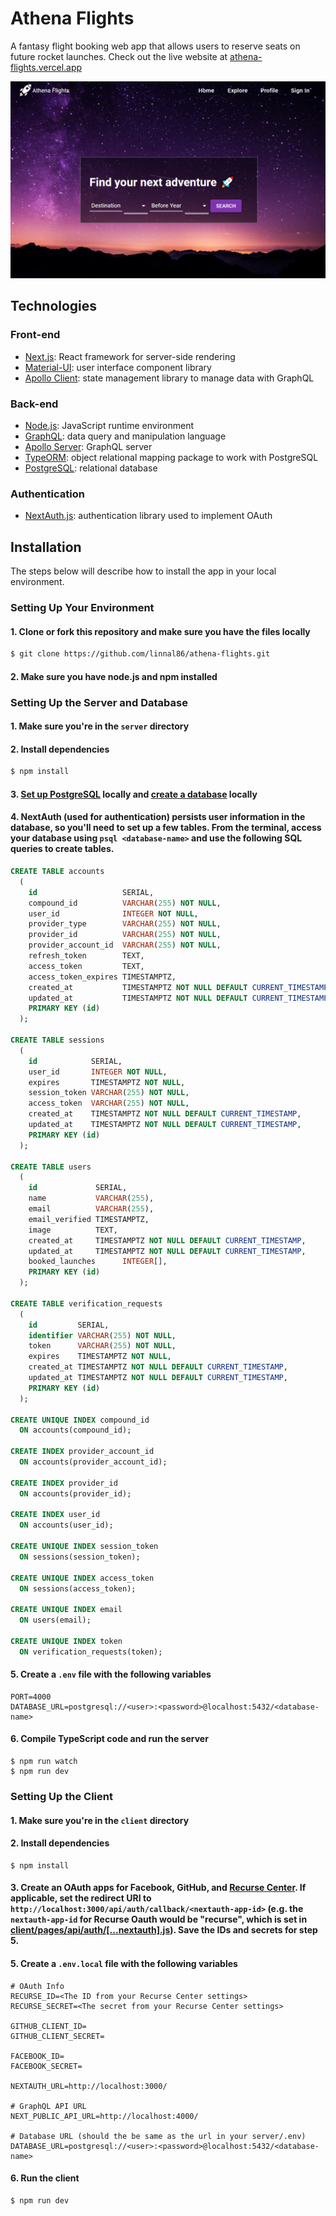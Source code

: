# Athena Flights
A fantasy flight booking web app that allows users to reserve seats on future rocket launches. Check out the live website at [athena-flights.vercel.app](https://athena-flights.vercel.app/)

![Athena Flights screen shot](/athena-flights-screen-shot.png)

## Technologies
### Front-end
* [Next.js](https://nextjs.org/): React framework for server-side rendering
* [Material-UI](https://material-ui.com/): user interface component library
* [Apollo Client](https://www.apollographql.com/docs/react/): state management library to manage data with GraphQL 

### Back-end
* [Node.js](https://nodejs.org/): JavaScript runtime environment
* [GraphQL](https://graphql.org/): data query and manipulation language
* [Apollo Server](https://www.apollographql.com/docs/apollo-server/): GraphQL server
* [TypeORM](https://typeorm.io/): object relational mapping package to work with PostgreSQL
* [PostgreSQL](https://www.postgresql.org/): relational database

### Authentication
* [NextAuth.js](https://next-auth.js.org/): authentication library used to implement OAuth

## Installation
The steps below will describe how to install the app in your local environment.

### Setting Up Your Environment
#### 1. Clone or fork this repository and make sure you have the files locally
```bash
$ git clone https://github.com/linnal86/athena-flights.git
```

#### 2. Make sure you have node.js and npm installed

### Setting Up the Server and Database
#### 1. Make sure you're in the `server` directory

#### 2. Install dependencies
```bash
$ npm install
```

#### 3. [Set up PostgreSQL](https://www.tutorialspoint.com/postgresql/postgresql_environment.htm) locally and [create a database](https://www.tutorialspoint.com/postgresql/postgresql_create_database.htm) locally

#### 4. NextAuth (used for authentication) persists user information in the database, so you'll need to set up a few tables. From the terminal, access your database using `psql <database-name>` and use the following SQL queries to create tables.
```sql
CREATE TABLE accounts
  (
    id                   SERIAL,
    compound_id          VARCHAR(255) NOT NULL,
    user_id              INTEGER NOT NULL,
    provider_type        VARCHAR(255) NOT NULL,
    provider_id          VARCHAR(255) NOT NULL,
    provider_account_id  VARCHAR(255) NOT NULL,
    refresh_token        TEXT,
    access_token         TEXT,
    access_token_expires TIMESTAMPTZ,
    created_at           TIMESTAMPTZ NOT NULL DEFAULT CURRENT_TIMESTAMP,
    updated_at           TIMESTAMPTZ NOT NULL DEFAULT CURRENT_TIMESTAMP,
    PRIMARY KEY (id)
  );

CREATE TABLE sessions
  (
    id            SERIAL,
    user_id       INTEGER NOT NULL,
    expires       TIMESTAMPTZ NOT NULL,
    session_token VARCHAR(255) NOT NULL,
    access_token  VARCHAR(255) NOT NULL,
    created_at    TIMESTAMPTZ NOT NULL DEFAULT CURRENT_TIMESTAMP,
    updated_at    TIMESTAMPTZ NOT NULL DEFAULT CURRENT_TIMESTAMP,
    PRIMARY KEY (id)
  );

CREATE TABLE users
  (
    id             SERIAL,
    name           VARCHAR(255),
    email          VARCHAR(255),
    email_verified TIMESTAMPTZ,
    image          TEXT,
    created_at     TIMESTAMPTZ NOT NULL DEFAULT CURRENT_TIMESTAMP,
    updated_at     TIMESTAMPTZ NOT NULL DEFAULT CURRENT_TIMESTAMP,
    booked_launches      INTEGER[],
    PRIMARY KEY (id)
  );

CREATE TABLE verification_requests
  (
    id         SERIAL,
    identifier VARCHAR(255) NOT NULL,
    token      VARCHAR(255) NOT NULL,
    expires    TIMESTAMPTZ NOT NULL,
    created_at TIMESTAMPTZ NOT NULL DEFAULT CURRENT_TIMESTAMP,
    updated_at TIMESTAMPTZ NOT NULL DEFAULT CURRENT_TIMESTAMP,
    PRIMARY KEY (id)
  );

CREATE UNIQUE INDEX compound_id
  ON accounts(compound_id);

CREATE INDEX provider_account_id
  ON accounts(provider_account_id);

CREATE INDEX provider_id
  ON accounts(provider_id);

CREATE INDEX user_id
  ON accounts(user_id);

CREATE UNIQUE INDEX session_token
  ON sessions(session_token);

CREATE UNIQUE INDEX access_token
  ON sessions(access_token);

CREATE UNIQUE INDEX email
  ON users(email);

CREATE UNIQUE INDEX token
  ON verification_requests(token);
```

#### 5. Create a `.env` file with the following variables
```
PORT=4000
DATABASE_URL=postgresql://<user>:<password>@localhost:5432/<database-name>
```

#### 6. Compile TypeScript code and run the server
```
$ npm run watch
$ npm run dev
```

### Setting Up the Client
#### 1. Make sure you're in the `client` directory

#### 2. Install dependencies
```
$ npm install
```

#### 3. Create an OAuth apps for Facebook, GitHub, and [Recurse Center](https://www.recurse.com/settings/apps). If applicable, set the redirect URI to `http://localhost:3000/api/auth/callback/<nextauth-app-id>` (e.g. the `nextauth-app-id` for Recurse Oauth would be "recurse", which is set in [client/pages/api/auth/\[...nextauth\].js](https://github.com/linnal86/athena-flights/blob/2a3a89125dfaed46b5abd8cc1f12d97c3b6e3d0c/client/pages/api/auth/%5B...nextauth%5D.js#L20)).  Save the IDs and secrets for step 5.

#### 5. Create a `.env.local` file with the following variables
```
# OAuth Info
RECURSE_ID=<The ID from your Recurse Center settings>
RECURSE_SECRET=<The secret from your Recurse Center settings>

GITHUB_CLIENT_ID=
GITHUB_CLIENT_SECRET=

FACEBOOK_ID=
FACEBOOK_SECRET=

NEXTAUTH_URL=http://localhost:3000/

# GraphQL API URL
NEXT_PUBLIC_API_URL=http://localhost:4000/

# Database URL (should the be same as the url in your server/.env)
DATABASE_URL=postgresql://<user>:<password>@localhost:5432/<database-name>
```

#### 6. Run the client
```
$ npm run dev
```
